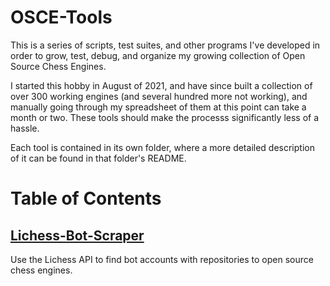 # OSCE-Tools

This is a series of scripts, test suites, and other programs I've developed in order to grow, test, debug, and organize my growing collection of Open Source Chess Engines.

I started this hobby in August of 2021, and have since built a collection of over 300 working engines (and several hundred more not working), and manually going through my spreadsheet of them at this point can take a month or two. These tools should make the processs significantly less of a hassle.

Each tool is contained in its own folder, where a more detailed description of it can be found in that folder's README.

# Table of Contents

## [Lichess-Bot-Scraper](./Lichess-Bot-Scraper)

Use the Lichess API to find bot accounts with repositories to open source chess engines.
